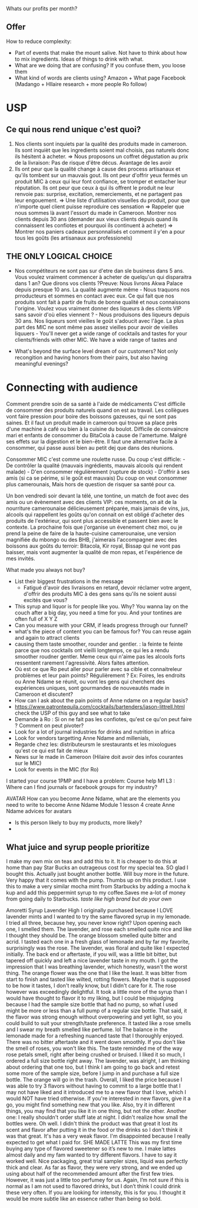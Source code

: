 Whats our profits per month?
## Offer
How to reduce complexity:
- Part of events that make the mount salive. Not have to think about how to mix ingredients. Ideas of things to drink with what. 
- What are we doing that are confusing? If you confuse them, you loose them
- What kind of words are clients using? Amazon + What page Facebook (Madango + HIlaire research  + more people Ro follow)
# USP
##  Ce qui nous rend unique c'est quoi?
1. Nos clients sont inquiets par la qualité des produits made in cameroon. Ils sont inquièt que les ingredients soient mal choisis, pas naturels donc ils hésitent à acheter.
=> Nous proposons un coffret dégustation au prix de la livraison: Pas de risque d'être décus. Avantage de les avoir
2. Ils ont peur que la qualité change à cause des process artisanaux et qu'ils tombent sur un mauvais gout. Ils ont peur d'offrir yeux fermés un produit MIC à ceux qui leur font confiance, se tromper et entacher leur réputation. Ils ont peur que ceux à qui ils offrent le produit ne leur renvoie pas: surprise, excitation, remerciements, et ne partagent pas leur engouement. 
 => Une liste d'utilisation visuelles du produit, pour que n'importe quel client puisse reproduire ces sensation 
 => Rappeler que nous sommes là avant l'essort du made in Cameroon. Montrer nos clients depuis 30 ans (demander aux vieux clients depuis quand ils connaissent les confiotes et pourquoi ils continuent à acheter)
 => Montrer nos paniers cadeaux personnalisés et comment il y'en a pour tous les goûts (les artisanaux aux professionels)
 
## THE ONLY LOGICAL CHOICE
- Nos compétiteurs ne sont pas sur d'etre dan sle business dans 5 ans. Vous voulez vraiment commencer à acheter de quelqu'un qui disparaitra dans 1 an? Que dirons vos clients ?Preuve: Nous livrons Akwa Palace depuis presque 10 ans. La qualité augmente même - Nous traquons nos prroducteurs et sommes en contact avec eux. Ce qui fait que nos produits sont fait à partir de fruits de bonne qualité et nous connaissons l'origine. Voulez vous vraiment donner des liqueurs à des clients VIP sans savoir d'où elles viennent ? - Nous produisons des liqueurs depuis 30 ans. Nos liqueurs sont vieilles le goût s'adoucit avec l'âge. La plus part des MIC ne sont même pas assez vieilles pour avoir de vieilles liquuers - You'll never get a wide range of cocktails and tastes for your clients/friends with other MIC. We have a wide range of tastes and

- What's beyond the surface level dream of our customers? Not only recongition and having honors from their pairs, but also having meaningful evenings?
# Connecting with audience
Comment prendre soin de sa santé à l'aide de médicaments C'est difficile de consommer des produits naturels quand on est au travail. Les collègues vont faire pression pour boire des boissons gazeuses, qui ne sont pas saines. Et il faut un produit made in cameroon qui trouve sa place près d'une machine à café ou bien à la cuisine du boulot. Difficile de convaincre mari et enfants de consommer du BitaCola à cause de l'amertume. Malgré ses effets sur la digestion et le bien-être. Il faut une alternative facile à consommer, qui passe aussi bien au petit dej que dans des réunions.

Consommer MIC c'est comme une roulette russe. Du coup c'est difficle: - De contrôler la qualité (mauvais ingrédients, mauvais alcools qui rendent malade) - D'en consommer régulièrement (rupture de stock) - D'offrir à ses amis (si ca se périme, si le goût est mauvais) Du coup on veut consommer plus camerounais, Mais hors de question de risquer sa santé pour ca. 

Un bon vendredi soir devant la télé, une tontine, un match de foot avec des amis ou un évènement avec des clients VIP: ces moments, on ait de la nourriture camerounaise délicieusement préparée, mais jamais de vins, jus, alcools qui rappellent les goûts qu'on connait on est obligé d'acheter des produits de l'extérieur, qui sont plus accessible et passent bien avec le contexte. La prochaine fois que j'organise un évenement chez moi, ou je prend la peine de faire de la haute-cuisine camerounaise, une version magnifiée du mbongo ou des BHB, j'aimerais l'accompagner avec des boissons aux goûts du terroir: Bitacola, Kir royal, Bissap qui ne vont pas baisser, mais vont augmenter la qualité de mon repas, et l'expérience de mes invités.

What made you always not buy?
- List their biggest frustrations in the message
	- Fatigué d'avoir des livraisons en retard, devoir réclamer votre argent, d'offrir des produits MIC à des gens sans qu'ils ne soient aussi excités que vous?
- This syrup and liquor is for people like you. Why? You wanna lay on the couch after a big day, you need a time for you. And your tontines are often full of X Y Z
- Can you measure with your CRM, if leads progress through our funnel?
- what's the piece of content you can be famous for? You can reuse again and again to attract clients
- causing them taste smoother, rounder and gentler. : la feinte te feinte parce que nos cocktails ont vieilli longtemps, ce qui les a rendu smoother roudner gentler. Meme ceux qui n'aime pas les alcools forts ressentent rarement l'agressivité. Alors faites attention. 
-  Où est ce que Ro peut aller pour parler avec sa cible et connaitreleur  problèmes et leur pain points? Régulièrement ? Ex: Foires, les endroits ou Anne Ndame se réunit, ou vont les gens qui cherchent des expériences uniques, sont gourmandes de nouveautés made in Cameroon et discutent?
- How can I ask about the pain points of Anne ndame on a regular basis?
- https://www.patrontequila.com/cocktails/bartenders/jason-littrell.html check the USP of this guy and see what to take
- Demande à Ro : Si on ne fait pas les confiotes, qu'est ce qu'on peut faire ? Comment on peut pivoter?
- Look for a lot of journal industries for drinks and nutrition in africa
- Look for vendors targetting Anne Ndame and millenials,
- Regarde chez les: distributeursm le srestaurants et les mixologues qu'est ce qui est fait de mieux
- News sur le made in Cameroon (Hilaire doit avoir des infos courantes sur le MIC)
- Look for events in the MIC (for Ro)

I started your course 1PMP and I have a problem: Course help M1 L3 : Where can I find journals or facebook groups for my industry?

AVATAR
	How can you become Anne Ndame, what are the elements you need to write to become Anne Ndame
Module 1 lesson 4 create Anne Ndame
 advices for avatars
 - Is this person likely to buy my products, more likely?
 - 

## What juice and syrup people prioritize
I make my own mix on teas and add this to it. It is cheaper to do this at home than pay Star Bucks an outrageous cost for my special tea. SO glad I bought this. Actually just bought another bottle. Will buy more in the future. Very happy that it comes with the pump. Thumbs up on this product.
I use this to make a very similar mocha mint from Starbucks by adding a mocha k kup and add this peppermint syrup to my coffee.Saves me a-lot of money from going daily to Starbucks.
*taste like high brand but do your own*

Amoretti Syrup Lavender High
	I originally purchased because I LOVE lavender mints and I wanted to try the same flavored syrup in my lemonade. I tried all three, because hey, you never know right? Upon opening each one, I smelled them. The lavender, and rose each smelled quite nice and like I thought they should be. The orange blossom smelled quite bitter and acrid. I tasted each one in a fresh glass of lemonade and by far my favorite, surprisingly was the rose. The lavender, was floral and quite like I expected initially. The back end or aftertaste, if you will, was a little bit bitter, but tapered off quickly and left a nice lavender taste in my mouth. I got the impression that I was breathing lavender, which honestly, wasn't the worst thing. The orange flower was the one that I like the least. It was bitter from start to finish and tasted like wilted, rotting flowers. Maybe that is supposed to be how it tastes, I don't really know, but I didn't care for it. The rose however was exceedingly delightful. It took a little more of the syrup than I would have thought to flavor it to my liking, but I could be misjudging because I had the sample size bottle that had no pump, so what I used might be more or less than a full pump of a regular size bottle. That said, it the flavor was strong enough without overpowering and yet light, so you could build to suit your strength/taste preference. It tasted like a rose smells and I swear my breath smelled like perfume. lol The balance in the lemonade made for a refreshing nuanced taste that I thoroughly enjoyed. There was no bitter aftertaste and it went down smoothly. If you don't like the smell of roses, you won't like this. The taste reminded me of the way rose petals smell, right after being crushed or bruised. I liked it so much, I ordered a full size bottle right away. The lavender, was alright, I am thinking about ordering that one too, but I think I am going to go back and retest some more of the sample size, before I jump in and purchase a full size bottle. The orange will go in the trash. Overall, I liked the price because I was able to try 3 flavors without having to commit to a large bottle that I may not have liked and it introduced me to a new flavor that I love, which I would NOT have tried otherwise. If you're interested in new flavors, give it a go, you might find something new that you like. Also, try it in different things, you may find that you like it in one thing, but not the other.
	Another one:
	I really shouldn't order stuff late at night. I didn't realize how small the bottles were. Oh well. I didn't think the product was that great it lost its scent and flavor after putting it in the food or the drinks so I don't think it was that great. It's has a very weak flavor. I'm disappointed because I really expected to get what I paid for.
	SHE MADE LATTE
		This was my first time buying any type of flavored sweetener so it’s new to me. I make lattes almost daily and my fam wanted to try different flavors. I have to say it worked well. Nice packaging, great trial sampler sizes, liquid was perfectly thick and clear. As far as flavor, they were very strong, and we ended up using about half of the recommended amount after the first few tries. However, it was just a little too perfumey for us. Again, I’m not sure if this is normal as I am not used to flavored drinks, but I don’t think I could drink these very often. If you are looking for intensity, this is for you. I thought it would be more subtle like an essence rather than being so bold.


